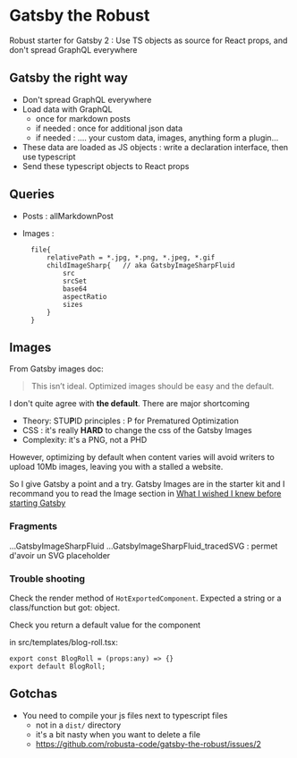 # Gatsby the Robust

Robust starter for Gatsby 2 : Use TS objects as source for React props, and don't spread GraphQL everywhere

## Gatsby the right way

* Don't spread GraphQL everywhere
* Load data with GraphQL
    - once for markdown posts
    - if needed : once for additional json data
    - if needed : .... your custom data, images, anything form a plugin...
* These data are loaded as JS objects : write a declaration interface, then use typescript
* Send these typescript objects to React props


## Queries

* Posts : allMarkdownPost
* Images : 

        file{
            relativePath = *.jpg, *.png, *.jpeg, *.gif
            childImageSharp{   // aka GatsbyImageSharpFluid
                src
                srcSet
                base64
                aspectRatio
                sizes
            }    
        }


<!-- a voir comment l'utiliser
allFile(filter: extension :regex ="/(jpg|jpeg|)/"){
    relativeDirectory = "/components/images"
}
-->

## Images

From Gatsby images doc: 

> This isn’t ideal. Optimized images should be easy and the default.

I don't quite agree with **the default**. There are major shortcoming

* Theory: STU**P**ID principles : P for Prematured Optimization
* CSS : it's really **HARD** to change the css of the Gatsby Images
* Complexity: it's a PNG, not a PHD 

However, optimizing by default when content varies will avoid writers to upload 10Mb images, 
leaving you with a stalled a website.

So I give Gatsby a point and a try. Gatsby Images are in the starter kit and I recommand you to read the 
Image section in [What I wished I knew before starting Gatsby]()  


### Fragments

...GatsbyImageSharpFluid
...GatsbyImageSharpFluid_tracedSVG : permet d'avoir un SVG placeholder




### Trouble shooting

Check the render method of `HotExportedComponent`. Expected a string  or a class/function but got: object.


Check you return a default value for the component

in src/templates/blog-roll.tsx:

    export const BlogRoll = (props:any) => {}
    export default BlogRoll;

## Gotchas

* You need to compile your js files next to typescript files
    - not in a `dist/` directory
    - it's a bit nasty when you want to delete a file
    - https://github.com/robusta-code/gatsby-the-robust/issues/2
    


    
